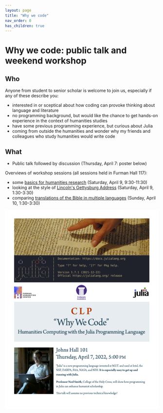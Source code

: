 ```yaml
---
layout: page
title: "Why we code"
nav_order: 0
has_children: true
---
```




# Why we code: public talk and weekend workshop

## Who

Anyone from student to senior scholar is welcome to join us, especially if any of these describe you:

- interested in or sceptical about how coding can provoke thinking about language and literature
- no programming background, but would like the chance to get hands-on experience in the context of humanities studies
- have some previous programming experience, but curious about Julia
- coming from outside the humanities and wonder why my friends and colleagues who study humanities would write code


## What

- Public talk followed by discussion (Thursday, April 7: poster below)

Overviews of workshop sessions (all sessions held in Furman Hall 117):

- some [basics for humanities research](./session1/) (Saturday, April 9, 9:30-11:30)
- looking at the style of [Lincoln's Gettysburg Address](./session2/) (Saturday, April 9, 1:30-3:30)
- comparing [translations of the Bible in multiple languages](./session3/) (Sunday, April 10, 1:30-3:30)


![](./Why_code.png)


